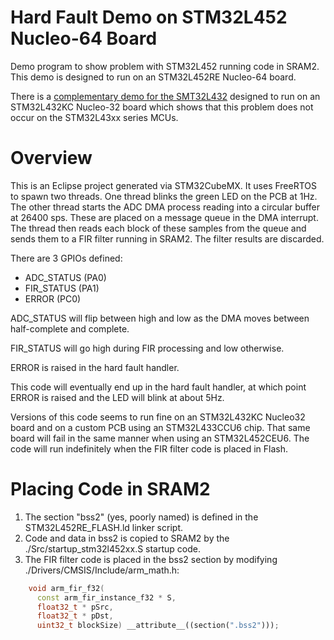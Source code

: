 Hard Fault Demo on STM32L452 Nucleo-64 Board
====

Demo program to show problem with STM32L452 running code in SRAM2. This
demo is designed to run on an STM32L452RE Nucleo-64 board.

There is a [complementary demo for the SMT32L432](https://github.com/mobilinkd/stm32L432kc-nucleo32-demo)
designed to run on an STM32L432KC Nucleo-32 board which shows that this
problem does not occur on the STM32L43xx series MCUs.

Overview
====

This is an Eclipse project generated via STM32CubeMX.  It uses FreeRTOS to 
spawn two threads.  One thread blinks the green LED on the PCB at 1Hz.  The
other thread starts the ADC DMA process reading into a circular buffer at
26400 sps.  These are placed on a message queue in the DMA interrupt.  The
thread then reads each block of these samples from the queue and sends them
to a FIR filter running in SRAM2.  The filter results are discarded.

There are 3 GPIOs defined:

 * ADC_STATUS (PA0)
 * FIR_STATUS (PA1)
 * ERROR (PC0)
 
ADC_STATUS will flip between high and low as the DMA moves between
half-complete and complete.

FIR_STATUS will go high during FIR processing and low otherwise.

ERROR is raised in the hard fault handler.

This code will eventually end up in the hard fault handler, at which point
ERROR is raised and the LED will blink at about 5Hz.

Versions of this code seems to run fine on an STM32L432KC Nucleo32 board and
on a custom PCB using an STM32L433CCU6 chip.  That same board will fail in
the same manner when using an STM32L452CEU6.  The code will run indefinitely
when the FIR filter code is placed in Flash.

Placing Code in SRAM2
====

1. The section "bss2" (yes, poorly named) is defined in the
STM32L452RE_FLASH.ld linker script.
2. Code and data in bss2 is copied to SRAM2 by the
./Src/startup_stm32l452xx.S startup code.
3. The FIR filter code is placed in the bss2 section by modifying
./Drivers/CMSIS/Include/arm_math.h:

```c++
    void arm_fir_f32(
      const arm_fir_instance_f32 * S,
      float32_t * pSrc,
      float32_t * pDst,
      uint32_t blockSize) __attribute__((section(".bss2")));
```
